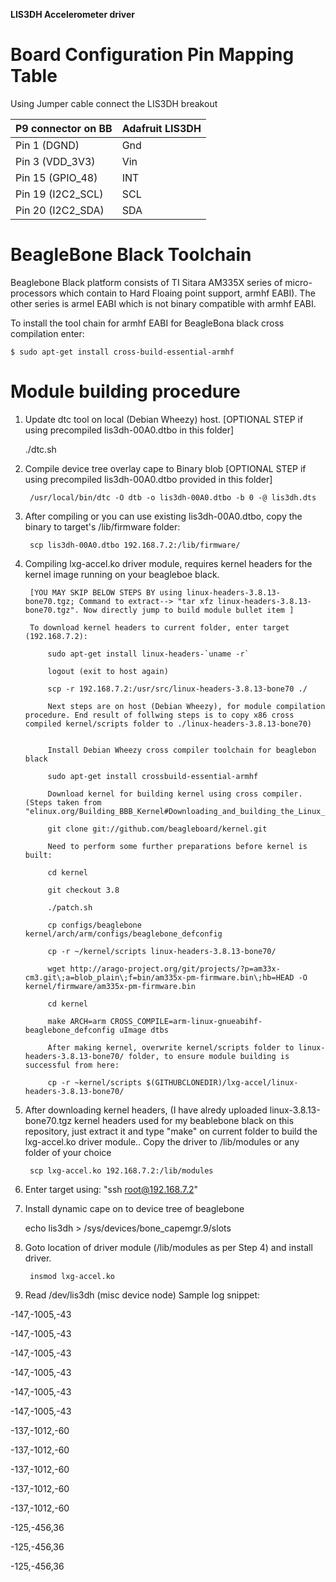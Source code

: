 **LIS3DH Accelerometer driver**

Board Configuration Pin Mapping Table
======================================
Using Jumper cable connect the LIS3DH breakout 


P9 connector on BB |Adafruit LIS3DH
-------------------|------------------
Pin 1 (DGND)       | Gnd
Pin 3 (VDD_3V3)    | Vin
Pin 15 (GPIO_48)   | INT
Pin 19 (I2C2_SCL)  | SCL
Pin 20 (I2C2_SDA)  | SDA

BeagleBone Black Toolchain
==========================
Beaglebone Black platform consists of TI Sitara AM335X series of micro-processors which contain to Hard Floaing point support, armhf EABI). The other series is armel EABI which is not binary compatible with armhf EABI.

To install the tool chain for armhf EABI for BeagleBona black cross compilation enter:

	$ sudo apt-get install cross-build-essential-armhf

Module building procedure
=============================

1. Update dtc tool on local (Debian Wheezy) host. [OPTIONAL STEP if using precompiled lis3dh-00A0.dtbo in this folder]

	./dtc.sh

1. Compile device tree overlay cape to Binary blob [OPTIONAL STEP if using precompiled lis3dh-00A0.dtbo provided in this folder]

		/usr/local/bin/dtc -O dtb -o lis3dh-00A0.dtbo -b 0 -@ lis3dh.dts	

1. After compiling or you can use existing lis3dh-00A0.dtbo, copy the binary to target's /lib/firmware folder:

		scp lis3dh-00A0.dtbo 192.168.7.2:/lib/firmware/

1. Compiling lxg-accel.ko driver module, requires kernel headers for the kernel image running on your beagleboe black. 
	
		[YOU MAY SKIP BELOW STEPS BY using linux-headers-3.8.13-bone70.tgz; Command to extract--> "tar xfz linux-headers-3.8.13-bone70.tgz". Now directly jump to build module bullet item ]

		To download kernel headers to current folder, enter target (192.168.7.2):
			
			sudo apt-get install linux-headers-`uname -r`

			logout (exit to host again)

			scp -r 192.168.7.2:/usr/src/linux-headers-3.8.13-bone70 ./

			Next steps are on host (Debian Wheezy), for module compilation procedure. End result of follwing steps is to copy x86 cross compiled kernel/scripts folder to ./linux-headers-3.8.13-bone70) 


			Install Debian Wheezy cross compiler toolchain for beaglebon black

			sudo apt-get install crossbuild-essential-armhf

			Download kernel for building kernel using cross compiler. (Steps taken from "elinux.org/Building_BBB_Kernel#Downloading_and_building_the_Linux_Kernel")

			git clone git://github.com/beagleboard/kernel.git

			Need to perform some further preparations before kernel is built:

			cd kernel

			git checkout 3.8

			./patch.sh

			cp configs/beaglebone kernel/arch/arm/configs/beaglebone_defconfig

			cp -r ~/kernel/scripts linux-headers-3.8.13-bone70/	

			wget http://arago-project.org/git/projects/?p=am33x-cm3.git\;a=blob_plain\;f=bin/am335x-pm-firmware.bin\;hb=HEAD -O kernel/firmware/am335x-pm-firmware.bin

			cd kernel 

			make ARCH=arm CROSS_COMPILE=arm-linux-gnueabihf- beaglebone_defconfig uImage dtbs
		
			After making kernel, overwrite kernel/scripts folder to linux-headers-3.8.13-bone70/ folder, to ensure module building is successful from here:

			cp -r ~kernel/scripts $(GITHUBCLONEDIR)/lxg-accel/linux-headers-3.8.13-bone70/
			
1. After downloading kernel headers, (I have alredy uploaded linux-3.8.13-bone70.tgz kernel headers used for my beablebone black on this repository, just extract it and type "make" on current folder to build the lxg-accel.ko driver module.. Copy the driver to /lib/modules or any folder of your choice

		scp lxg-accel.ko 192.168.7.2:/lib/modules

1. Enter target using: "ssh root@192.168.7.2"

1. Install dynamic cape on to device tree of beaglebone

	echo lis3dh > /sys/devices/bone_capemgr.9/slots

1. Goto location of driver module (/lib/modules as per Step 4) and install driver.

		insmod lxg-accel.ko

1. Read /dev/lis3dh (misc device node)
	Sample log snippet:

-147,-1005,-43

-147,-1005,-43

-147,-1005,-43

-147,-1005,-43

-147,-1005,-43

-147,-1005,-43

-137,-1012,-60

-137,-1012,-60

-137,-1012,-60

-137,-1012,-60

-137,-1012,-60

-125,-456,36

-125,-456,36

-125,-456,36


